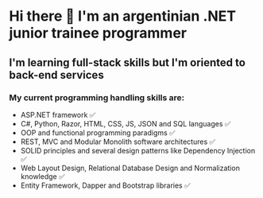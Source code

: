# Hi there 👋 I'm an argentinian .NET junior trainee programmer
## I'm learning full-stack skills but I'm oriented to back-end services

### My current programming handling skills are:
* ASP.NET framework :white_check_mark:
* C#, Python, Razor, HTML, CSS, JS, JSON and SQL languages :white_check_mark:
* OOP and functional programming paradigms :white_check_mark:
* REST, MVC and Modular Monolith software architectures :white_check_mark:
* SOLID principles and several design patterns like Dependency Injection :white_check_mark:
* Web Layout Design, Relational Database Design and Normalization knowledge :white_check_mark:
* Entity Framework, Dapper and Bootstrap libraries :white_check_mark:

<!--
**LucaRoez/LucaRoez** is a ✨ _special_ ✨ repository because its `README.md` (this file) appears on your GitHub profile.

Here are some ideas to get you started:

- 🔭 I’m currently working on ...
- 🌱 I’m currently learning ...
- 👯 I’m looking to collaborate on ...
- 🤔 I’m looking for help with ...
- 💬 Ask me about ...
- 📫 How to reach me: ...
- 😄 Pronouns: ...
- ⚡ Fun fact: ...
-->
